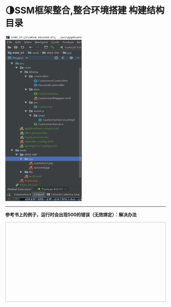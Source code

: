 
# 🌗SSM框架整合,整合环境搭建    **构建结构目录**

<img src=https://github.com/fuxiaoyangAlex/JavaEE/blob/master/picture/SSM.png width=240 height=520>

---
**参考书上的例子，运行时会出现500的错误（无效绑定）：解决办法**

<img scr=https://github.com/fuxiaoyangAlex/JavaEE/blob/master/picture/500.png width=600 height=250>
